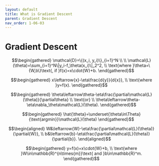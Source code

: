 ```yaml
---
layout: default
title: What is Gradient Descent
parent: Gradient Descent
nav_order: 1-06-03
---
```


# Gradient Descent

<!-- $$\begin{gathered}
\hat{\theta}=\underset{\theta\in\Theta}{\text{argmax}}\sum_{i=1}^N{\|y_i-f_\theta(x_i)\|}
\end{gathered}$$ -->

$$\begin{gathered}
\mathcal{D}=\{(x_i, y_i)\}_{i=1}^N \\
\\
\mathcal{L}(\theta)=\sum_{i=1}^N\|y_i-f_\theta(x_i)\|_2^2, \\
\text{where }\theta=\{W,b\}\text{, if }f(x)=x\cdot{W}+b.
\end{gathered}$$

$$\begin{gathered}
x\leftarrow{x}-\eta\frac{d{y}}{d{x}}, \\
\text{where }y=f(x).
\end{gathered}$$

$$\begin{gathered}
\theta\leftarrow\theta-\eta\frac{\partial\mathcal{L}(\theta)}{\partial\theta} \\
\text{or} \\
\theta\leftarrow\theta-\eta\nabla_\theta\mathcal{L}(\theta).
\end{gathered}$$

$$\begin{gathered}
\hat{\theta}=\underset{\theta\in\Theta}{\text{argmin}}\mathcal{L}(\theta)
\end{gathered}$$

$$\begin{aligned}
W&\leftarrow{W}-\eta\frac{\partial\mathcal{L}(\theta)}{\partial{W}}, \\
b&\leftarrow{b}-\eta\frac{\partial\mathcal{L}(\theta)}{\partial{b}}.
\end{aligned}$$

$$\begin{gathered}
y=f(x)=x\cdot{W}+b, \\
\text{where }W\in\mathbb{R}^{n\times{m}}\text{ and }b\in\mathbb{R}^m.
\end{gathered}$$
